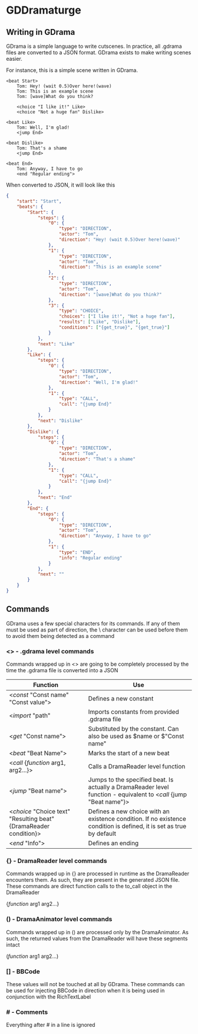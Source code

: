 # GDDramaturge

## Writing in GDrama

GDrama is a simple language to write cutscenes. In practice, all .gdrama files are converted to a JSON format. GDrama exists to make writing scenes easier.

For instance, this is a simple scene written in GDrama.

~~~
<beat Start>
    Tom: Hey! (wait 0.5)Over here!(wave)
    Tom: This is an example scene
    Tom: [wave]What do you think?

    <choice "I like it!" Like>
    <choice "Not a huge fan" Dislike>

<beat Like>
    Tom: Well, I'm glad!
    <jump End>

<beat Dislike>
    Tom: That's a shame
    <jump End>

<beat End>
    Tom: Anyway, I have to go
    <end "Regular ending">
~~~

When converted to JSON, it will look like this

~~~json
{
    "start": "Start",
    "beats": {
        "Start": {
            "steps": {
                "0": {
                    "type": "DIRECTION",
                    "actor": "Tom",
                    "direction": "Hey! (wait 0.5)Over here!(wave)"
                },
                "1": {
                    "type": "DIRECTION",
                    "actor": "Tom",
                    "direction": "This is an example scene"
                },
                "2": {
                    "type": "DIRECTION",
                    "actor": "Tom",
                    "direction": "[wave]What do you think?"
                },
                "3": {
                    "type": "CHOICE",
                    "choices": ["I like it!", "Not a huge fan"],
                    "results": ["Like", "Dislike"],
                    "conditions": ["{get_true}", "{get_true}"]
                }
            },
            "next": "Like"
        },
        "Like": {
            "steps": {
                "0": {
                    "type": "DIRECTION",
                    "actor": "Tom",
                    "direction": "Well, I'm glad!"
                },
                "1": {
                    "type": "CALL",
                    "call": "{jump End}"
                }
            },
            "next": "Dislike"
        },
        "Dislike": {
            "steps": {
                "0": {
                    "type": "DIRECTION",
                    "actor": "Tom",
                    "direction": "That's a shame"
                },
                "1": {
                    "type": "CALL",
                    "call": "{jump End}"
                }
            },
            "next": "End"
        },
        "End": {
            "steps": {
                "0": {
                    "type": "DIRECTION",
                    "actor": "Tom",
                    "direction": "Anyway, I have to go"
                },
                "1": {
                    "type": "END",
                    "info": "Regular ending"
                }
            },
            "next": ""
        }
    }
}
~~~

## Commands

GDrama uses a few special characters for its commands. If any of them must be used as part of direction, the \ character can be used before them to avoid them being detected as a command

### <> - .gdrama level commands

Commands wrapped up in <> are going to be completely processed by the time the .gdrama file is converted into a JSON

|Function|Use|
|---|---|
|\<_const_ "Const name" "Const value">| Defines a new constant|
|\<_import_ "path"| Imports constants from provided .gdrama file|
|\<_get_ "Const name">|Substituted by the constant. Can also be used as \$name or $"Const name"|
|\<_beat_ "Beat Name">|Marks the start of a new beat|
|\<_call_ {_function_ arg1, arg2...}>|Calls a DramaReader level function|
|\<_jump_ "Beat name">| Jumps to the specified beat. Is actually a DramaReader level function - equivalent to \<_call_ {jump "Beat name"}>|
|\<_choice_ "Choice text" "Resulting beat" {DramaReader condition}>|Defines a new choice with an existence condition. If no existence condition is defined, it is set as true by default|
|\<_end_ "Info">|Defines an ending|

### {} - DramaReader level commands

Commands wrapped up in {} are processed in runtime as the DramaReader encounters them. As such, they are present in the generated JSON file. These commands are direct function calls to the to_call object in the DramaReader

{_function_ arg1 arg2...}

### () - DramaAnimator level commands

Commands wrapped up in () are processed only by the DramaAnimator. As such, the returned values from the DramaReader will have these segments intact

(_function_ arg1 arg2...)

### [] - BBCode

These values will not be touched at all by GDrama. These commands can be used for injecting BBCode in direction when it is being used in conjunction with the RichTextLabel

### \# - Comments

Everything after # in a line is ignored